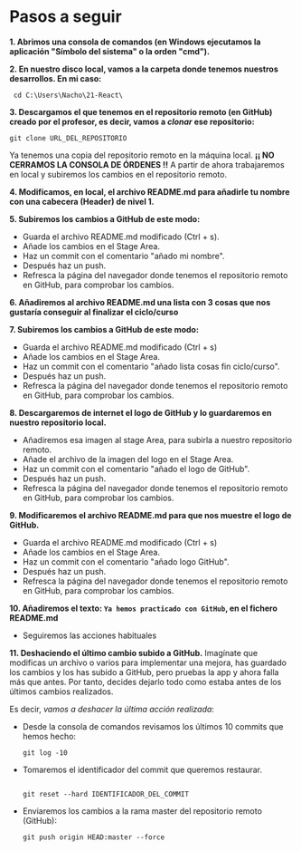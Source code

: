 # Pasos a seguir

**1. Abrimos una consola de comandos (en Windows ejecutamos la aplicación "Símbolo del sistema" o la orden "cmd").**

**2. En nuestro disco local, vamos a la carpeta donde tenemos nuestros desarrollos. En mi caso:**
   ```
    cd C:\Users\Nacho\21-React\
   ```

**3. Descargamos el que tenemos en el repositorio remoto (en GitHub) creado por el profesor, es decir, vamos a *clonar* ese repositorio:**
   ```
   git clone URL_DEL_REPOSITORIO
   ```
Ya tenemos una copia del repositorio remoto en la máquina local. 
**¡¡ NO CERRAMOS LA CONSOLA DE ÓRDENES !!**
A partir de ahora trabajaremos en local y subiremos los cambios en el repositorio remoto.

**4. Modificamos, en local, el archivo README.md para añadirle tu nombre con una cabecera (Header) de nivel 1.**

**5. Subiremos los cambios a GitHub de este modo:**

- Guarda el archivo README.md modificado (Ctrl + s).
- Añade los cambios en el Stage Area.
- Haz un commit con el comentario "añado mi nombre".
- Después haz un push.
- Refresca la página del navegador donde tenemos el repositorio remoto en GitHub, para comprobar los cambios.

**6. Añadiremos al archivo README.md una lista con 3 cosas que nos gustaría conseguir al finalizar el ciclo/curso**

**7. Subiremos los cambios a GitHub de este modo:**

- Guarda el archivo README.md modificado (Ctrl + s)
- Añade los cambios en el Stage Area.
- Haz un commit con el comentario "añado lista cosas fin ciclo/curso".
- Después haz un push.
- Refresca la página del navegador donde tenemos el repositorio remoto en GitHub, para comprobar los cambios.

**8. Descargaremos de internet el logo de GitHub y lo guardaremos en nuestro repositorio local.**
    
- Añadiremos esa imagen al stage Area, para subirla a nuestro repositorio remoto.
- Añade el archivo de la imagen del logo en el Stage Area.
- Haz un commit con el comentario "añado el logo de GitHub".
- Después haz un push.
- Refresca la página del navegador donde tenemos el repositorio remoto en GitHub, para comprobar los cambios.

**9. Modificaremos el archivo README.md para que nos muestre el logo de GitHub.**
- Guarda el archivo README.md modificado (Ctrl + s)
- Añade los cambios en el Stage Area.
- Haz un commit con el comentario "añado logo GitHub".
- Después haz un push.
- Refresca la página del navegador donde tenemos el repositorio remoto en GitHub, para comprobar los cambios.

**10. Añadiremos el texto: `Ya hemos practicado con GitHub`, en el fichero README.md**
- Seguiremos las acciones habituales

**11. Deshaciendo el último cambio subido a GitHub.**
Imagínate que modificas un archivo o varios para implementar una mejora, has guardado los cambios y los has subido a GitHub, pero pruebas la app y ahora falla más que antes. Por tanto, decides dejarlo todo como estaba antes de los últimos cambios realizados.

Es decir, *vamos a deshacer la última acción realizada*:

- Desde la consola de comandos revisamos los últimos 10 commits que hemos hecho: 
    ```
    git log -10
    ```

 - Tomaremos el identificador del commit que queremos restaurar.
    ```

    git reset --hard IDENTIFICADOR_DEL_COMMIT

    ```
 - Enviaremos los cambios a la rama master del repositorio remoto (GitHub):
    ```
    git push origin HEAD:master --force
    ```
